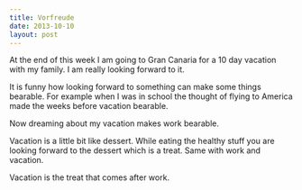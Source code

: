 ```yaml
---
title: Vorfreude
date: 2013-10-10
layout: post
---
```

At the end of this week I am going to Gran Canaria for a 10 day vacation with my family. I am really looking forward to it. 

It is funny how looking forward to something can make some things bearable. For example when I was in school the thought of flying to America made the weeks before vacation bearable. 

Now dreaming about my vacation makes work bearable.

Vacation is a little bit like dessert. While eating the healthy stuff you are looking forward to the dessert which is a treat. Same with work and vacation. 

Vacation is the treat that comes after work.